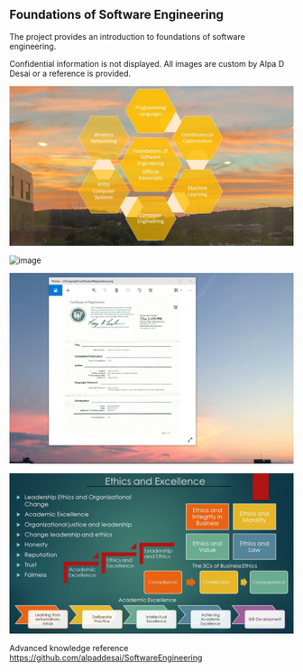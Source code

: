 ## Foundations of Software Engineering

The project provides an introduction to foundations of software engineering. 

Confidential information is not displayed. All images are custom by Alpa D Desai or a reference is provided.

![image](FoundationsSoftwareEngineering.jpg)

![image](AgileLifeCycle.png)

![image](USCopyrightCertificate.png)

![image](Ethics.jpg)

Advanced knowledge reference https://github.com/alpaddesai/SoftwareEngineering 
